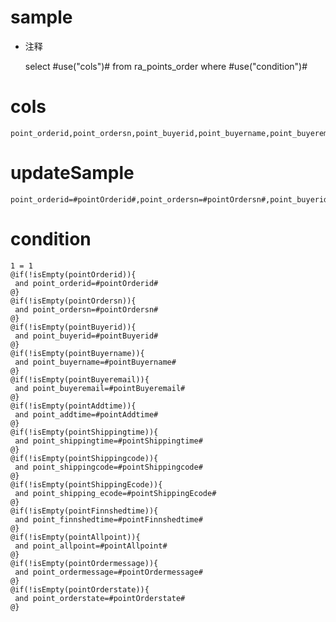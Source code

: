 sample
===
* 注释

	select #use("cols")# from ra_points_order  where  #use("condition")#

cols
===
	point_orderid,point_ordersn,point_buyerid,point_buyername,point_buyeremail,point_addtime,point_shippingtime,point_shippingcode,point_shipping_ecode,point_finnshedtime,point_allpoint,point_ordermessage,point_orderstate

updateSample
===
	
	point_orderid=#pointOrderid#,point_ordersn=#pointOrdersn#,point_buyerid=#pointBuyerid#,point_buyername=#pointBuyername#,point_buyeremail=#pointBuyeremail#,point_addtime=#pointAddtime#,point_shippingtime=#pointShippingtime#,point_shippingcode=#pointShippingcode#,point_shipping_ecode=#pointShippingEcode#,point_finnshedtime=#pointFinnshedtime#,point_allpoint=#pointAllpoint#,point_ordermessage=#pointOrdermessage#,point_orderstate=#pointOrderstate#

condition
===

	1 = 1  
	@if(!isEmpty(pointOrderid)){
	 and point_orderid=#pointOrderid#
	@}
	@if(!isEmpty(pointOrdersn)){
	 and point_ordersn=#pointOrdersn#
	@}
	@if(!isEmpty(pointBuyerid)){
	 and point_buyerid=#pointBuyerid#
	@}
	@if(!isEmpty(pointBuyername)){
	 and point_buyername=#pointBuyername#
	@}
	@if(!isEmpty(pointBuyeremail)){
	 and point_buyeremail=#pointBuyeremail#
	@}
	@if(!isEmpty(pointAddtime)){
	 and point_addtime=#pointAddtime#
	@}
	@if(!isEmpty(pointShippingtime)){
	 and point_shippingtime=#pointShippingtime#
	@}
	@if(!isEmpty(pointShippingcode)){
	 and point_shippingcode=#pointShippingcode#
	@}
	@if(!isEmpty(pointShippingEcode)){
	 and point_shipping_ecode=#pointShippingEcode#
	@}
	@if(!isEmpty(pointFinnshedtime)){
	 and point_finnshedtime=#pointFinnshedtime#
	@}
	@if(!isEmpty(pointAllpoint)){
	 and point_allpoint=#pointAllpoint#
	@}
	@if(!isEmpty(pointOrdermessage)){
	 and point_ordermessage=#pointOrdermessage#
	@}
	@if(!isEmpty(pointOrderstate)){
	 and point_orderstate=#pointOrderstate#
	@}
	
	